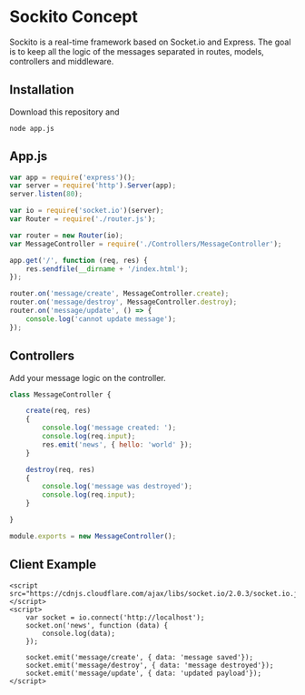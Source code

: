 # Sockito Concept
Sockito is a real-time framework based on Socket.io and Express. The goal is to keep all the logic of the 
messages separated in routes, models, controllers and middleware.

## Installation

Download this repository and

`node app.js`

## App.js

```javascript
var app = require('express')();
var server = require('http').Server(app);
server.listen(80);

var io = require('socket.io')(server);
var Router = require('./router.js');

var router = new Router(io);
var MessageController = require('./Controllers/MessageController');

app.get('/', function (req, res) {
    res.sendfile(__dirname + '/index.html');
});

router.on('message/create', MessageController.create);
router.on('message/destroy', MessageController.destroy);
router.on('message/update', () => {
    console.log('cannot update message');
});
```

## Controllers
Add your message logic on the controller.

```javascript
class MessageController {

    create(req, res)
    {
        console.log('message created: ');
        console.log(req.input);
        res.emit('news', { hello: 'world' });
    }

    destroy(req, res)
    {
        console.log('message was destroyed');
        console.log(req.input);
    }

}

module.exports = new MessageController();
```

## Client Example

```
<script src="https://cdnjs.cloudflare.com/ajax/libs/socket.io/2.0.3/socket.io.js"></script>
<script>
    var socket = io.connect('http://localhost');
    socket.on('news', function (data) {
        console.log(data);
    });

    socket.emit('message/create', { data: 'message saved'});
    socket.emit('message/destroy', { data: 'message destroyed'});
    socket.emit('message/update', { data: 'updated payload'});
</script>
```

